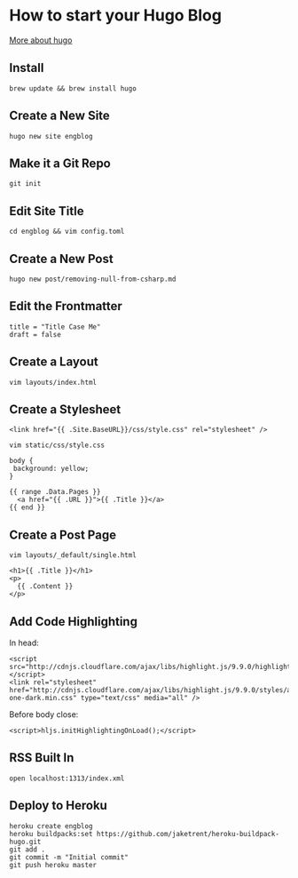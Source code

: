 # How to start your Hugo Blog 

[More about hugo](https://gohugo.io/)

## Install

```
brew update && brew install hugo
```

## Create a New Site

```
hugo new site engblog
```

## Make it a Git Repo

```
git init
```

## Edit Site Title

```
cd engblog && vim config.toml
```

## Create a New Post

```
hugo new post/removing-null-from-csharp.md
```

## Edit the Frontmatter

```
title = "Title Case Me"
draft = false
```

## Create a Layout

```
vim layouts/index.html
```

## Create a Stylesheet

```
<link href="{{ .Site.BaseURL}}/css/style.css" rel="stylesheet" />
```

```
vim static/css/style.css
```

```
body {
 background: yellow;
}
```

```
{{ range .Data.Pages }}
  <a href="{{ .URL }}">{{ .Title }}</a>
{{ end }}
```

## Create a Post Page

```
vim layouts/_default/single.html
```

```
<h1>{{ .Title }}</h1>
<p>
  {{ .Content }}
</p>
```

## Add Code Highlighting

In head:

```
<script src="http://cdnjs.cloudflare.com/ajax/libs/highlight.js/9.9.0/highlight.min.js"></script>
<link rel="stylesheet" href="http://cdnjs.cloudflare.com/ajax/libs/highlight.js/9.9.0/styles/atom-one-dark.min.css" type="text/css" media="all" />
```

Before body close:

```
<script>hljs.initHighlightingOnLoad();</script>
```

## RSS Built In

```
open localhost:1313/index.xml
```

## Deploy to Heroku

```
heroku create engblog
heroku buildpacks:set https://github.com/jaketrent/heroku-buildpack-hugo.git
git add .
git commit -m "Initial commit"
git push heroku master
```
